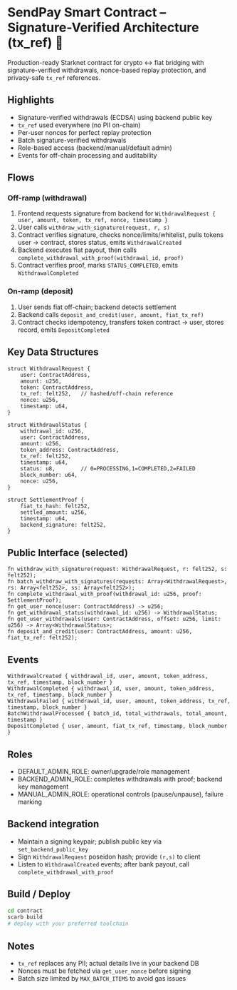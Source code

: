 # SendPay Smart Contract – Signature-Verified Architecture (tx_ref) 🚀

Production-ready Starknet contract for crypto ↔ fiat bridging with signature-verified withdrawals, nonce-based replay protection, and privacy-safe `tx_ref` references.

## Highlights
- Signature-verified withdrawals (ECDSA) using backend public key
- `tx_ref` used everywhere (no PII on-chain)
- Per-user nonces for perfect replay protection
- Batch signature-verified withdrawals
- Role-based access (backend/manual/default admin)
- Events for off-chain processing and auditability

## Flows

### Off-ramp (withdrawal)
1) Frontend requests signature from backend for `WithdrawalRequest { user, amount, token, tx_ref, nonce, timestamp }`
2) User calls `withdraw_with_signature(request, r, s)`
3) Contract verifies signature, checks nonce/limits/whitelist, pulls tokens user → contract, stores status, emits `WithdrawalCreated`
4) Backend executes fiat payout, then calls `complete_withdrawal_with_proof(withdrawal_id, proof)`
5) Contract verifies proof, marks `STATUS_COMPLETED`, emits `WithdrawalCompleted`

### On-ramp (deposit)
1) User sends fiat off-chain; backend detects settlement
2) Backend calls `deposit_and_credit(user, amount, fiat_tx_ref)`
3) Contract checks idempotency, transfers token contract → user, stores record, emits `DepositCompleted`

## Key Data Structures
```cairo
struct WithdrawalRequest {
    user: ContractAddress,
    amount: u256,
    token: ContractAddress,
    tx_ref: felt252,   // hashed/off-chain reference
    nonce: u256,
    timestamp: u64,
}

struct WithdrawalStatus {
    withdrawal_id: u256,
    user: ContractAddress,
    amount: u256,
    token_address: ContractAddress,
    tx_ref: felt252,
    timestamp: u64,
    status: u8,        // 0=PROCESSING,1=COMPLETED,2=FAILED
    block_number: u64,
    nonce: u256,
}

struct SettlementProof {
    fiat_tx_hash: felt252,
    settled_amount: u256,
    timestamp: u64,
    backend_signature: felt252,
}
```

## Public Interface (selected)
```cairo
fn withdraw_with_signature(request: WithdrawalRequest, r: felt252, s: felt252);
fn batch_withdraw_with_signatures(requests: Array<WithdrawalRequest>, rs: Array<felt252>, ss: Array<felt252>);
fn complete_withdrawal_with_proof(withdrawal_id: u256, proof: SettlementProof);
fn get_user_nonce(user: ContractAddress) -> u256;
fn get_withdrawal_status(withdrawal_id: u256) -> WithdrawalStatus;
fn get_user_withdrawals(user: ContractAddress, offset: u256, limit: u256) -> Array<WithdrawalStatus>;
fn deposit_and_credit(user: ContractAddress, amount: u256, fiat_tx_ref: felt252);
```

## Events
```cairo
WithdrawalCreated { withdrawal_id, user, amount, token_address, tx_ref, timestamp, block_number }
WithdrawalCompleted { withdrawal_id, user, amount, token_address, tx_ref, timestamp, block_number }
WithdrawalFailed { withdrawal_id, user, amount, token_address, tx_ref, timestamp, block_number }
BatchWithdrawalProcessed { batch_id, total_withdrawals, total_amount, timestamp }
DepositCompleted { user, amount, fiat_tx_ref, timestamp, block_number }
```

## Roles
- DEFAULT_ADMIN_ROLE: owner/upgrade/role management
- BACKEND_ADMIN_ROLE: completes withdrawals with proof; backend key management
- MANUAL_ADMIN_ROLE: operational controls (pause/unpause), failure marking

## Backend integration
- Maintain a signing keypair; publish public key via `set_backend_public_key`
- Sign `WithdrawalRequest` poseidon hash; provide `(r,s)` to client
- Listen to `WithdrawalCreated` events; after bank payout, call `complete_withdrawal_with_proof`

## Build / Deploy
```bash
cd contract
scarb build
# deploy with your preferred toolchain
```

## Notes
- `tx_ref` replaces any PII; actual details live in your backend DB
- Nonces must be fetched via `get_user_nonce` before signing
- Batch size limited by `MAX_BATCH_ITEMS` to avoid gas issues
